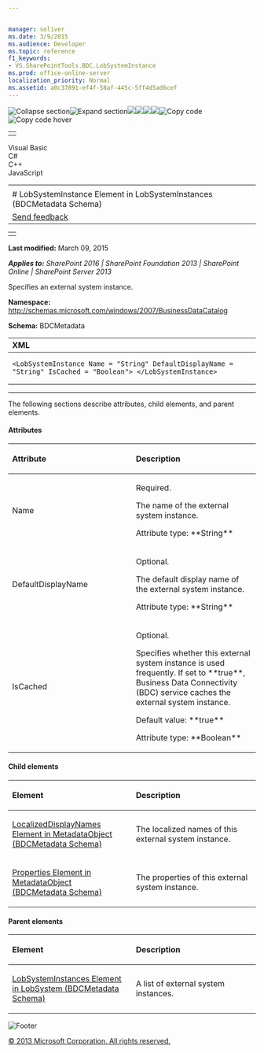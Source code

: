 ```yaml
---


manager: soliver
ms.date: 3/9/2015
ms.audience: Developer
ms.topic: reference
f1_keywords:
- VS.SharePointTools.BDC.LobSystemInstance
ms.prod: office-online-server
localization_priority: Normal
ms.assetid: a0c37891-ef4f-58af-445c-5ff4d5ad6cef
---
```


![Collapse
section](../icons/collapse_all.gif "Collapse section")![Expand
section](../icons/expand_all.gif "Expand section")![](../icons/collapse_all.gif)![](../icons/expand_all.gif)![](../icons/dropdown.gif)![](../icons/dropdownHover.gif)![Copy
code](../icons/copycode.gif "Copy code")![Copy code
hover](../icons/copycodeHighlight.gif "Copy code hover")
<table>
<tbody>
<tr class="odd">
<td align="left"></td>
</tr>
</tbody>
</table>

Visual Basic  
C\#  
C++  
JavaScript  

<table>
<tbody>
<tr class="odd">
<td align="left"><span id="runningHeaderText"></span></td>
</tr>
<tr class="even">
<td align="left"># LobSystemInstance Element in LobSystemInstances (BDCMetadata Schema)</td>
</tr>
<tr class="odd">
<td align="left"><span id="headfeedbackarea" class="feedbackhead"><a href="javascript:SubmitFeedback(&#39;docthis@Microsoft.com&#39;,&#39;&#39;,&#39;&#39;,&#39;&#39;,&#39;1.0.18082.1225&#39;,&#39;%0\dThank%20you%20for%20your%20feedback.%20The%20developer%20writing%20teams%20use%20your%20feedback%20to%20improve%20documentation.%20While%20we%20are%20reviewing%20your%20feedback,%20we%20may%20send%20you%20e-mail%20to%20ask%20for%20clarification%20or%20feedback%20on%20a%20solution.%20We%20do%20not%20use%20your%20e-mail%20address%20for%20any%20other%20purpose%20and%20we%20delete%20it%20after%20we%20finish%20our%20review.%0\AFor%20further%20information%20about%20the%20privacy%20policies%20of%20Microsoft,%20please%20see%20http://privacy.microsoft.com/en-us/default.aspx.%0\A%0\d&#39;,&#39;Customer%20feedback&#39;);">Send feedback</a></span></td>
</tr>
</tbody>
</table>

<table>
<colgroup>
<col width="100%" />
</colgroup>
<tbody>
<tr class="odd">
<td align="left"></td>
</tr>
</tbody>
</table>

**Last modified:** March 09, 2015

***Applies to:** SharePoint 2016 | SharePoint Foundation 2013 |
SharePoint Online | SharePoint Server 2013*

Specifies an external system instance.

**Namespace:**
http://schemas.microsoft.com/windows/2007/BusinessDataCatalog

**Schema:** BDCMetadata

<span codelanguage="xmlLang"></span>
<table>
<colgroup>
<col width="100%" />
</colgroup>
<thead>
<tr class="header">
<th align="left">XML</th>
</tr>
</thead>
<tbody>
<tr class="odd">
<td align="left"><pre><code>&lt;LobSystemInstance Name = &quot;String&quot; DefaultDisplayName = &quot;String&quot; IsCached = &quot;Boolean&quot;&gt; &lt;/LobSystemInstance&gt;</code></pre></td>
</tr>
</tbody>
</table>


--------------------------------------------------------------------------------------------------------------------------------------------------------------------------------------------------------------------------------------

The following sections describe attributes, child elements, and parent
elements.

#### Attributes

<table>
<colgroup>
<col width="50%" />
<col width="50%" />
</colgroup>
<thead>
<tr class="header">
<th align="left"><p>Attribute</p></th>
<th align="left"><p>Description</p></th>
</tr>
</thead>
<tbody>
<tr class="odd">
<td align="left"><p>Name</p></td>
<td align="left"><p>Required.</p>
<p>The name of the external system instance.</p>
<p>Attribute type: **String**</p></td>
</tr>
<tr class="even">
<td align="left"><p>DefaultDisplayName</p></td>
<td align="left"><p>Optional.</p>
<p>The default display name of the external system instance.</p>
<p>Attribute type: **String**</p></td>
</tr>
<tr class="odd">
<td align="left"><p>IsCached</p></td>
<td align="left"><p>Optional.</p>
<p>Specifies whether this external system instance is used frequently. If set to **true**, Business Data Connectivity (BDC) service caches the external system instance.</p>
<p>Default value: **true**</p>
<p>Attribute type: **Boolean**</p></td>
</tr>
</tbody>
</table>

#### Child elements

<table>
<colgroup>
<col width="50%" />
<col width="50%" />
</colgroup>
<thead>
<tr class="header">
<th align="left"><p>Element</p></th>
<th align="left"><p>Description</p></th>
</tr>
</thead>
<tbody>
<tr class="odd">
<td align="left"><p><span sdata="link"><a href="localizeddisplaynames-element-in-metadataobject-bdcmetadata-schema.htm">LocalizedDisplayNames Element in MetadataObject (BDCMetadata Schema)</a></span></p></td>
<td align="left"><p>The localized names of this external system instance.</p></td>
</tr>
<tr class="even">
<td align="left"><p><span sdata="link"><a href="properties-element-in-metadataobject-bdcmetadata-schema.htm">Properties Element in MetadataObject (BDCMetadata Schema)</a></span></p></td>
<td align="left"><p>The properties of this external system instance.</p></td>
</tr>
</tbody>
</table>

#### Parent elements

<table>
<colgroup>
<col width="50%" />
<col width="50%" />
</colgroup>
<thead>
<tr class="header">
<th align="left"><p>Element</p></th>
<th align="left"><p>Description</p></th>
</tr>
</thead>
<tbody>
<tr class="odd">
<td align="left"><p><span sdata="link"><a href="lobsysteminstances-element-in-lobsystem-bdcmetadata-schema.htm">LobSystemInstances Element in LobSystem (BDCMetadata Schema)</a></span></p></td>
<td align="left"><p>A list of external system instances.</p></td>
</tr>
</tbody>
</table>

![Footer](../icons/footer.gif "Footer")

[© 2013 Microsoft Corporation. All rights
reserved.](office-2013-documentation-copyright-notice.htm)




